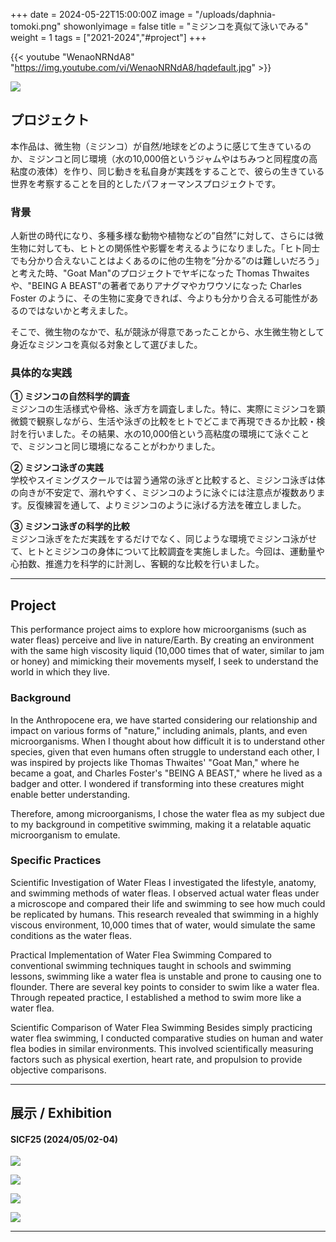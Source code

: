 +++
date = 2024-05-22T15:00:00Z
image = "/uploads/daphnia-tomoki.png"
showonlyimage = false
title = "ミジンコを真似て泳いでみる"
weight = 1
tags = ["2021-2024","#project"]
+++

{{< youtube "WenaoNRNdA8" "https://img.youtube.com/vi/WenaoNRNdA8/hqdefault.jpg" >}}

![](/uploads/plot.png)

## プロジェクト
本作品は、微生物（ミジンコ）が自然/地球をどのように感じて生きているのか、ミジンコと同じ環境（水の10,000倍というジャムやはちみつと同程度の高粘度の液体）を作り、同じ動きを私自身が実践をすることで、彼らの生きている世界を考察することを目的としたパフォーマンスプロジェクトです。

### 背景
人新世の時代になり、多種多様な動物や植物などの”自然”に対して、さらには微生物に対しても、ヒトとの関係性や影響を考えるようになりました。「ヒト同士でも分かり合えないことはよくあるのに他の生物を”分かる”のは難しいだろう」と考えた時、"Goat Man"のプロジェクトでヤギになった Thomas Thwaites や、"BEING A BEAST"の著者でありアナグマやカワウソになった Charles Foster のように、その生物に変身できれば、今よりも分かり合える可能性があるのではないかと考えました。

そこで、微生物のなかで、私が競泳が得意であったことから、水生微生物として身近なミジンコを真似る対象として選びました。

### 具体的な実践
**① ミジンコの自然科学的調査**  
ミジンコの生活様式や骨格、泳ぎ方を調査しました。特に、実際にミジンコを顕微鏡で観察しながら、生活や泳ぎの比較をヒトでどこまで再現できるか比較・検討を行いました。その結果、水の10,000倍という高粘度の環境にて泳ぐことで、ミジンコと同じ環境になることがわかりました。

**② ミジンコ泳ぎの実践**  
学校やスイミングスクールでは習う通常の泳ぎと比較すると、ミジンコ泳ぎは体の向きが不安定で、溺れやすく、ミジンコのように泳ぐには注意点が複数あります。反復練習を通して、よりミジンコのように泳げる方法を確立しました。

**③ ミジンコ泳ぎの科学的比較**  
ミジンコ泳ぎをただ実践をするだけでなく、同じような環境でミジンコ泳がせて、ヒトとミジンコの身体について比較調査を実施しました。今回は、運動量や心拍数、推進力を科学的に計測し、客観的な比較を行いました。

---
## Project
This performance project aims to explore how microorganisms (such as water fleas) perceive and live in nature/Earth. By creating an environment with the same high viscosity liquid (10,000 times that of water, similar to jam or honey) and mimicking their movements myself, I seek to understand the world in which they live.

### Background
In the Anthropocene era, we have started considering our relationship and impact on various forms of "nature," including animals, plants, and even microorganisms. When I thought about how difficult it is to understand other species, given that even humans often struggle to understand each other, I was inspired by projects like Thomas Thwaites' "Goat Man," where he became a goat, and Charles Foster's "BEING A BEAST," where he lived as a badger and otter. I wondered if transforming into these creatures might enable better understanding.

Therefore, among microorganisms, I chose the water flea as my subject due to my background in competitive swimming, making it a relatable aquatic microorganism to emulate.

### Specific Practices

Scientific Investigation of Water Fleas
I investigated the lifestyle, anatomy, and swimming methods of water fleas. I observed actual water fleas under a microscope and compared their life and swimming to see how much could be replicated by humans. This research revealed that swimming in a highly viscous environment, 10,000 times that of water, would simulate the same conditions as the water fleas.

Practical Implementation of Water Flea Swimming
Compared to conventional swimming techniques taught in schools and swimming lessons, swimming like a water flea is unstable and prone to causing one to flounder. There are several key points to consider to swim like a water flea. Through repeated practice, I established a method to swim more like a water flea.

Scientific Comparison of Water Flea Swimming
Besides simply practicing water flea swimming, I conducted comparative studies on human and water flea bodies in similar environments. This involved scientifically measuring factors such as physical exertion, heart rate, and propulsion to provide objective comparisons.

---

## 展示 / Exhibition
#### SICF25 (2024/05/02-04)
![](/uploads/IMG_6673.JPG)

![](/uploads/IMG_6671.jpg)

![](/uploads/IMG_6674.JPG)

![](/uploads/IMG_6675.JPG)

---
